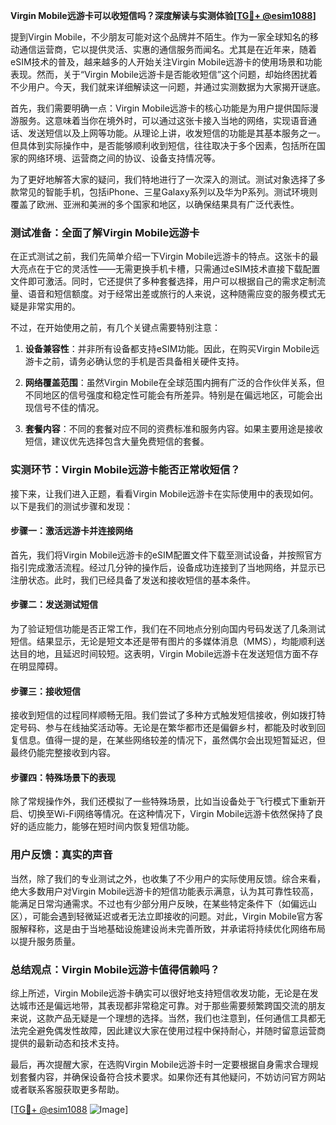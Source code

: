 **Virgin Mobile远游卡可以收短信吗？深度解读与实测体验[[TG💪+ @esim1088](https://t.me/s/esim1088)]**

提到Virgin Mobile，不少朋友可能对这个品牌并不陌生。作为一家全球知名的移动通信运营商，它以提供灵活、实惠的通信服务而闻名。尤其是在近年来，随着eSIM技术的普及，越来越多的人开始关注Virgin Mobile远游卡的使用场景和功能表现。然而，关于“Virgin Mobile远游卡是否能收短信”这个问题，却始终困扰着不少用户。今天，我们就来详细解读这一问题，并通过实测数据为大家揭开谜底。

首先，我们需要明确一点：Virgin Mobile远游卡的核心功能是为用户提供国际漫游服务。这意味着当你在境外时，可以通过这张卡接入当地的网络，实现语音通话、发送短信以及上网等功能。从理论上讲，收发短信的功能是其基本服务之一。但具体到实际操作中，是否能够顺利收到短信，往往取决于多个因素，包括所在国家的网络环境、运营商之间的协议、设备支持情况等。

为了更好地解答大家的疑问，我们特地进行了一次深入的测试。测试对象选择了多款常见的智能手机，包括iPhone、三星Galaxy系列以及华为P系列。测试环境则覆盖了欧洲、亚洲和美洲的多个国家和地区，以确保结果具有广泛代表性。

### 测试准备：全面了解Virgin Mobile远游卡

在正式测试之前，我们先简单介绍一下Virgin Mobile远游卡的特点。这张卡的最大亮点在于它的灵活性——无需更换手机卡槽，只需通过eSIM技术直接下载配置文件即可激活。同时，它还提供了多种套餐选择，用户可以根据自己的需求定制流量、语音和短信额度。对于经常出差或旅行的人来说，这种随需应变的服务模式无疑是非常实用的。

不过，在开始使用之前，有几个关键点需要特别注意：

1. **设备兼容性**：并非所有设备都支持eSIM功能。因此，在购买Virgin Mobile远游卡之前，请务必确认您的手机是否具备相关硬件支持。
   
2. **网络覆盖范围**：虽然Virgin Mobile在全球范围内拥有广泛的合作伙伴关系，但不同地区的信号强度和稳定性可能会有所差异。特别是在偏远地区，可能会出现信号不佳的情况。

3. **套餐内容**：不同的套餐对应不同的资费标准和服务内容。如果主要用途是接收短信，建议优先选择包含大量免费短信的套餐。

### 实测环节：Virgin Mobile远游卡能否正常收短信？

接下来，让我们进入正题，看看Virgin Mobile远游卡在实际使用中的表现如何。以下是我们的测试步骤和发现：

#### 步骤一：激活远游卡并连接网络

首先，我们将Virgin Mobile远游卡的eSIM配置文件下载至测试设备，并按照官方指引完成激活流程。经过几分钟的操作后，设备成功连接到了当地网络，并显示已注册状态。此时，我们已经具备了发送和接收短信的基本条件。

#### 步骤二：发送测试短信

为了验证短信功能是否正常工作，我们在不同地点分别向国内号码发送了几条测试短信。结果显示，无论是短文本还是带有图片的多媒体消息（MMS），均能顺利送达目的地，且延迟时间较短。这表明，Virgin Mobile远游卡在发送短信方面不存在明显障碍。

#### 步骤三：接收短信

接收到短信的过程同样顺畅无阻。我们尝试了多种方式触发短信接收，例如拨打特定号码、参与在线抽奖活动等。无论是在繁华都市还是偏僻乡村，都能及时收到回复信息。值得一提的是，在某些网络较差的情况下，虽然偶尔会出现短暂延迟，但最终仍能完整接收到内容。

#### 步骤四：特殊场景下的表现

除了常规操作外，我们还模拟了一些特殊场景，比如当设备处于飞行模式下重新开启、切换至Wi-Fi网络等情况。在这种情况下，Virgin Mobile远游卡依然保持了良好的适应能力，能够在短时间内恢复短信功能。

### 用户反馈：真实的声音

当然，除了我们的专业测试之外，也收集了不少用户的实际使用反馈。综合来看，绝大多数用户对Virgin Mobile远游卡的短信功能表示满意，认为其可靠性较高，能满足日常沟通需求。不过也有少部分用户反映，在某些特定条件下（如偏远山区），可能会遇到轻微延迟或者无法立即接收的问题。对此，Virgin Mobile官方客服解释称，这是由于当地基础设施建设尚未完善所致，并承诺将持续优化网络布局以提升服务质量。

### 总结观点：Virgin Mobile远游卡值得信赖吗？

综上所述，Virgin Mobile远游卡确实可以很好地支持短信收发功能，无论是在发达城市还是偏远地带，其表现都非常稳定可靠。对于那些需要频繁跨国交流的朋友来说，这款产品无疑是一个理想的选择。当然，我们也注意到，任何通信工具都无法完全避免偶发性故障，因此建议大家在使用过程中保持耐心，并随时留意运营商提供的最新动态和技术支持。

最后，再次提醒大家，在选购Virgin Mobile远游卡时一定要根据自身需求合理规划套餐内容，并确保设备符合技术要求。如果你还有其他疑问，不妨访问官方网站或者联系客服获取更多帮助。

[[TG💪+ @esim1088](https://t.me/s/esim1088) ![Image](https://i.postimg.cc/4NQfJmqS/Snipaste-2025-05-13-00-14-12.png)]